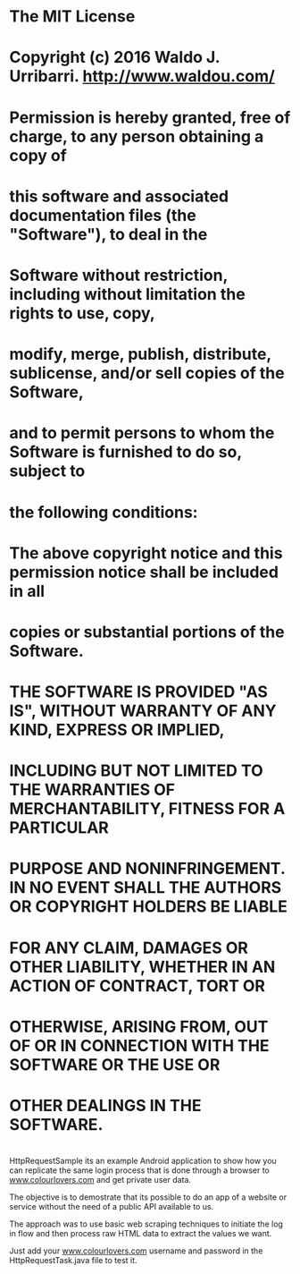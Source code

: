 #
# The MIT License
#
# Copyright (c) 2016 Waldo J. Urribarri. http://www.waldou.com/
#
# Permission is hereby granted, free of charge, to any person obtaining a copy of
# this software and associated documentation files (the "Software"), to deal in the
# Software without restriction, including without limitation the rights to use, copy,
# modify, merge, publish, distribute, sublicense, and/or sell copies of the Software,
# and to permit persons to whom the Software is furnished to do so, subject to
# the following conditions:
#
# The above copyright notice and this permission notice shall be included in all
# copies or substantial portions of the Software.
#
# THE SOFTWARE IS PROVIDED "AS IS", WITHOUT WARRANTY OF ANY KIND, EXPRESS OR IMPLIED,
# INCLUDING BUT NOT LIMITED TO THE WARRANTIES OF MERCHANTABILITY, FITNESS FOR A PARTICULAR
# PURPOSE AND NONINFRINGEMENT. IN NO EVENT SHALL THE AUTHORS OR COPYRIGHT HOLDERS BE LIABLE
# FOR ANY CLAIM, DAMAGES OR OTHER LIABILITY, WHETHER IN AN ACTION OF CONTRACT, TORT OR
# OTHERWISE, ARISING FROM, OUT OF OR IN CONNECTION WITH THE SOFTWARE OR THE USE OR
# OTHER DEALINGS IN THE SOFTWARE.
#

HttpRequestSample its an example Android application to show how you can
replicate the same login process that is done through a browser
to www.colourlovers.com and get private user data.

The objective is to demostrate that its possible to do an app of
a website or service without the need of a public API available
to us.

The approach was to use basic web scraping techniques to initiate the
log in flow and then process raw HTML data to extract the values we want.

Just add your www.colourlovers.com username and password in the
HttpRequestTask.java file to test it.
